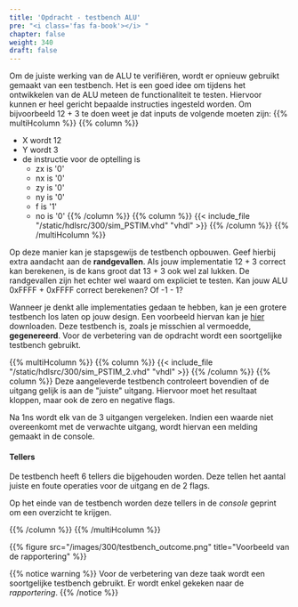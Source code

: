 ```yaml
---
title: 'Opdracht - testbench ALU'
pre: "<i class='fas fa-book'></i> "
chapter: false
weight: 340
draft: false
---
```


Om de juiste werking van de ALU te verifiëren, wordt er opnieuw gebruikt gemaakt van een testbench. Het is een goed idee om tijdens het ontwikkelen van de ALU meteen de functionaliteit te testen. Hiervoor kunnen er heel gericht bepaalde instructies ingesteld worden. Om bijvoorbeeld 12 + 3 te doen weet je dat inputs de volgende moeten zijn:
{{% multiHcolumn %}}
{{% column %}}
* X wordt 12
* Y wordt 3
* de instructie voor de optelling is 
    * zx is '0'
    * nx is '0'
    * zy is '0'
    * ny is '0'
    * f is '1'
    * no is '0'
{{% /column %}}
{{% column %}}
{{< include_file "/static/hdlsrc/300/sim_PSTIM.vhd" "vhdl" >}}
{{% /column %}}
{{% /multiHcolumn %}}

Op deze manier kan je stapsgewijs de testbench opbouwen. Geef hierbij extra aandacht aan de **randgevallen**. Als jouw implementatie 12 + 3 correct kan berekenen, is de kans groot dat 13 + 3 ook wel zal lukken. De randgevallen zijn het echter wel waard om expliciet te testen. Kan jouw ALU 0xFFFF + 0xFFFF correct berekenen? Of -1 - 1?

Wanneer je denkt alle implementaties gedaan te hebben, kan je een grotere testbench los laten op jouw design. Een voorbeeld hiervan kan je  <a href="/hdlsrc/300/alu_tb.vhd" download>hier</a> downloaden. Deze testbench is, zoals je misschien al vermoedde, **gegenereerd**. Voor de verbetering van de opdracht wordt een soortgelijke testbench gebruikt.

{{% multiHcolumn %}}
{{% column %}}
{{< include_file "/static/hdlsrc/300/sim_PSTIM_2.vhd" "vhdl" >}}
{{% /column %}}
{{% column %}}
Deze aangeleverde testbench controleert bovendien of de uitgang gelijk is aan de "juiste" uitgang. Hiervoor moet het resultaat kloppen, maar ook de zero en negative flags.

Na 1ns wordt elk van de 3 uitgangen vergeleken. Indien een waarde niet overeenkomt met de verwachte uitgang, wordt hiervan een melding gemaakt in de console.

#### Tellers
De testbench heeft 6 tellers die bijgehouden worden. Deze tellen het aantal juiste en foute operaties voor de uitgang en de 2 flags.

Op het einde van de testbench worden deze tellers in de *console* geprint om een overzicht te krijgen.

{{% /column %}}
{{% /multiHcolumn %}}

{{% figure src="/images/300/testbench_outcome.png" title="Voorbeeld van de rapportering" %}}

<!-- {{< include_file "/static/hdlsrc/300/alu_tb.vhd" "vhdl" >}} -->
{{% notice warning %}}
Voor de verbetering van deze taak wordt een soortgelijke testbench gebruikt. Er wordt enkel gekeken naar de *rapportering*.
{{% /notice %}}